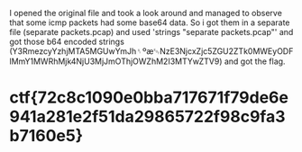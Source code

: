 I opened the original file and took a look around and managed to observe that some icmp packets had some base64 data. So i got them in a separate file (separate packets.pcap) and used 'strings "separate packets.pcap"' and got those b64 encoded strings (Y3RmezcyYzhjMTA5MGUwYmJh␏ºæ␄NzE3NjcxZjc5ZGU2ZTk0MWEyODFlMmY1MWRhMjk4NjU3MjJmOThjOWZhM2I3MTYwZTV9) and got the flag.

# ctf{72c8c1090e0bba717671f79de6e941a281e2f51da29865722f98c9fa3b7160e5}
